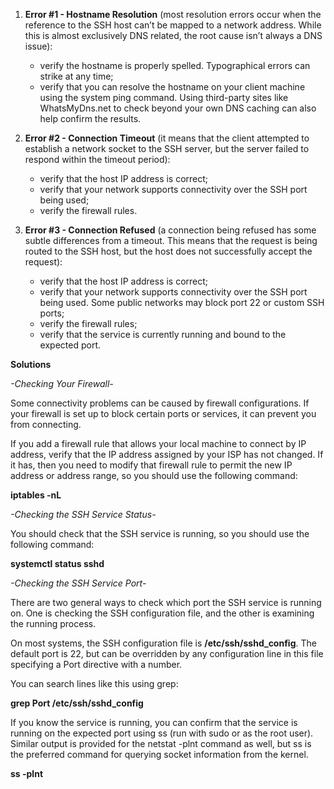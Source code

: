 
1. **Error #1 - Hostname Resolution** (most resolution errors occur when the reference to the SSH host can’t be mapped to a network address. While this is almost exclusively DNS related, the root cause isn’t always a DNS issue): 
   - verify the hostname is properly spelled. Typographical errors can strike at any time;
   - verify that you can resolve the hostname on your client machine using the system ping command. Using third-party sites like WhatsMyDns.net to check beyond your own DNS caching can also help confirm the results.

2. **Error #2 - Connection Timeout** (it means that the client attempted to establish a network socket to the SSH server, but the server failed to respond within the timeout period): 
    - verify that the host IP address is correct;
    - verify that your network supports connectivity over the SSH port being used;
    - verify the firewall rules.
3. **Error #3 - Connection Refused** (a connection being refused has some subtle differences from a timeout. This means that the request is being routed to the SSH host, but the host does not successfully accept the request):
    - verify that the host IP address is correct;
    - verify that your network supports connectivity over the SSH port being used. Some public networks may block port 22 or custom SSH ports;
    - verify the firewall rules;
    - verify that the service is currently running and bound to the expected port.

**Solutions**

*-Checking Your Firewall-*

Some connectivity problems can be caused by firewall configurations. If your firewall is set up to block certain ports or services, it can prevent you from connecting. 

If you add a firewall rule that allows your local machine to connect by IP address, verify that the IP address assigned by your ISP has not changed. If it has, then you need to modify that firewall rule to permit the new IP address or address range, so you should use the following command: 

**iptables -nL**

*-Checking the SSH Service Status-*

You should check that the SSH service is running, so you should use the following command:

**systemctl status sshd**

*-Checking the SSH Service Port-*

There are two general ways to check which port the SSH service is running on. One is checking the SSH configuration file, and the other is examining the running process.

On most systems, the SSH configuration file is **/etc/ssh/sshd_config**. The default port is 22, but can be overridden by any configuration line in this file specifying a Port directive with a number.

You can search lines like this using grep:

**grep Port /etc/ssh/sshd_config**

If you know the service is running, you can confirm that the service is running on the expected port using ss (run with sudo or as the root user). Similar output is provided for the netstat -plnt command as well, but ss is the preferred command for querying socket information from the kernel.

**ss -plnt**
